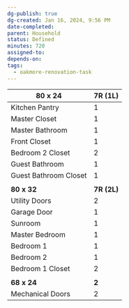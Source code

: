 ```yaml
---
dg-publish: true
dg-created: Jan 16, 2024, 9:56 PM
date-completed: 
parent: Household
status: Defined
minutes: 720
assigned-to: 
depends-on: 
tags:
  - oakmore-renovation-task
---
```


| **80 x 24**               | **7R (1L)** |
|-----------------------|---|
| Kitchen Pantry        | 1 |
| Master Closet         | 1 |
| Master Bathroom       | 1 |
| Front Closet          | 1 |
| Bedroom 2 Closet      | 2 |
| Guest Bathroom        | 1 |
| Guest Bathroom Closet | 1 |
|                       |   |
| **80 x 32**               | **7R (2L)** |
| Utility Doors         | 2 |
| Garage Door           | 1 |
| Sunroom               | 1 |
| Master Bedroom        | 1 |
| Bedroom 1             | 1 |
| Bedroom 2             | 1 |
| Bedroom 1 Closet      | 2 |
|                       |   |
| **68 x 24**               | **2** |
| Mechanical Doors      | 2 |
